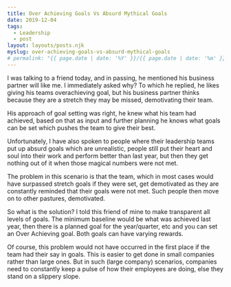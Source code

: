 ```yaml
---
title: Over Achieving Goals Vs Absurd Mythical Goals
date: 2019-12-04
tags: 
  - Leadership 
  - post
layout: layouts/posts.njk
myslug: over-achieving-goals-vs-absurd-mythical-goals
# permalink: "{{ page.date | date: '%Y' }}/{{ page.date | date: '%m' }}/{{ page.date | date: '%d' }}/{{ myslug | slug }}/index.html"
---
```


I was talking to a friend today, and in passing, he mentioned his business partner will like me. I immediately asked why? To which he replied, he likes giving his teams overachieving goal, but his business partner thinks because they are a stretch they may be missed, demotivating their team.

His approach of goal setting was right, he knew what his team had achieved, based on that as input and further planning he knows what goals can be set which pushes the team to give their best.

Unfortunately, I have also spoken to people where their leadership teams put up absurd goals which are unrealistic, people still put their heart and soul into their work and perform better than last year, but then they get nothing out of it when those magical numbers were not met.

The problem in this scenario is that the team, which in most cases would have surpassed stretch goals if they were set, get demotivated as they are constantly reminded that their goals were not met. Such people then move on to other pastures, demotivated.

So what is the solution? I told this friend of mine to make transparent all levels of goals. The minimum baseline would be what was achieved last year, then there is a planned goal for the year/quarter, etc and you can set an Over Achieving goal. Both goals can have varying rewards.

Of course, this problem would not have occurred in the first place if the team had their say in goals. This is easier to get done in small companies rather than large ones. But in such (large company) scenarios, companies need to constantly keep a pulse of how their employees are doing, else they stand on a slippery slope.
